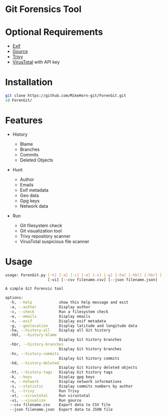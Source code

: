 # Git Forensics Tool

# Optional Requirements
* [Exif](https://github.com/exiftool/exiftool)
* [Gource](https://github.com/acaudwell/Gource)
* [Trivy](https://github.com/aquasecurity/trivy)
* [VirusTotal](https://github.com/veetaw/vtcli) with API key

# Installation
```bash
git clone https://github.com/MikeHorn-git/ForenGit.git
cd ForenGit/
```

# Features
* History
  * Blame
  * Branches
  * Commits
  * Deleted Objects

* Hunt
  * Author
  * Emails
  * Exif metadata
  * Geo data
  * Gpg keys
  * Network data

* Run
  * Git filesystem check
  * Git visualization tool
  * Trivy repository scanner
  * VirusTotal suspicious file scanner

# Usage
```bash
usage: ForenGit.py [-h] [-a] [-c] [-e] [-x] [-g] [-ha] [-hbl] [-hbr] [-hc] [-hd] [-ht] [-k] [-n] [-s] [-t] [-vt]
                   [-vi] [--csv filename.csv] [--json filename.json]

A simple Git Forensic tool

options:
  -h, --help            show this help message and exit
  -a, --author          Display author
  -c, --check           Run a filesystem check
  -e, --emails          Display emails
  -x, --exif            Display exif metadata
  -g, --geolocation     Display latitude and longitude data
  -ha, --history-all    Display all Git history
  -hbl, --history-blame
                        Display Git history branches
  -hbr, --history-branches
                        Display Git history branches
  -hc, --history-commits
                        Display Git history commits
  -hd, --history-deleted
                        Display Git history deleted objects
  -ht, --history-tags   Display Git history tags
  -k, --keys            Display gpg keys
  -n, --network         Display network informations
  -s, --statistic       Display commits numbers by author
  -t, --trivy           Run Trivy
  -vt, --virustotal     Run virustotal
  -vi, --visualize      Run gource
  --csv filename.csv    Export data to CSV file
  --json filename.json  Export data to JSON file
```
